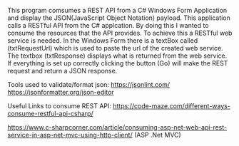 This program comsumes a REST API from a C# Windows Form Application and display the JSON(JavaScript Object Notation) payload.  This application calls a 
RESTful API from the C# applcation.  By doing this I wanted to consume the resources that the API provides.  To achieve this
a RESTful web service is needed.  In the Windows Form there is a textBox called (txtRequestUrl) which is used to paste the url
of the created web service. The textbox (txtResponse)  displays what is returned from the web service.  If everything
is set up correctly clicking the button (Go) will make the REST request and return a JSON response.

Tools used to validate/format json: 
https://jsonlint.com/
https://jsonformatter.org/json-editor

Useful Links to consume REST API:
https://code-maze.com/different-ways-consume-restful-api-csharp/

https://www.c-sharpcorner.com/article/consuming-asp-net-web-api-rest-service-in-asp-net-mvc-using-http-client/ (ASP .Net MVC)




